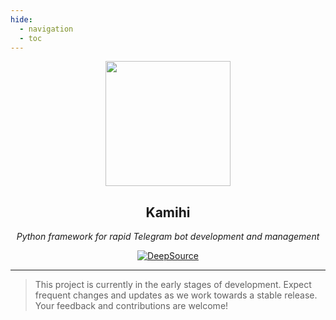 ```yaml
---
hide:
  - navigation
  - toc
---
```


<style>
.md-content .md-typeset h1 { display: none; }
</style>

<p align="center">
    <img src="https://api.iconify.design/flowbite:paper-plane-solid.svg?color=%231520A6" width="200" height="200">
</p>
<h2 align="center">
    Kamihi
</h2>
<p align="center">
    <em>Python framework for rapid Telegram bot development and management</em>
</p>
<p align="center">
    <a href="https://app.deepsource.com/gh/kamihi-org/kamihi/" target="_blank"><img alt="DeepSource" title="DeepSource" src="https://app.deepsource.com/gh/kamihi-org/kamihi.svg/?label=code+coverage&show_trend=true&token=kwaI8_0d9vhiFcXDtD29xGrL"/></a>
</p>

---

> This project is currently in the early stages of development. Expect frequent changes and updates as we work towards a stable release. Your feedback and contributions are welcome!
